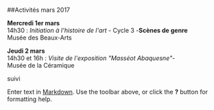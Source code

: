 ##Activités mars 2017

**Mercredi 1er mars**  
14h30 : _Initiation à l'histoire de l'art_ - Cycle 3 -**Scènes de genre**  
Musée des Beaux-Arts  

**Jeudi 2 mars**  
14h30 et 16h : _Visite de l'exposition "Masséot Abaquesne"_-  
Musée de la Céramique  



 suivi

Enter text in [Markdown](http://daringfireball.net/projects/markdown/). Use the toolbar above, or click the **?** button for formatting help.
